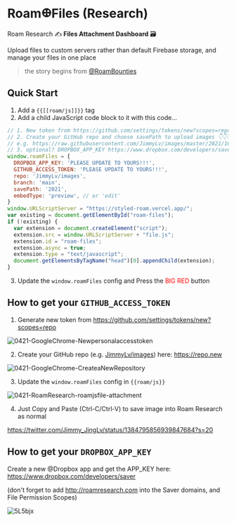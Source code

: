 # Roam𐃏Files (Research)

Roam Research ✍️ **Files Attachment Dashboard** 🗃

Upload files to custom servers rather than default Firebase storage, and manage your files in one place

> the story begins from [@RoamBounties](https://twitter.com/RoamBounties/status/1384169593208332295?s=20)

## Quick Start

1. Add a `{{[[roam/js]]}}` tag
2. Add a child JavaScript code block to it with this code...

```js
// 1. New token from https://github.com/settings/tokens/new?scopes=repo
// 2. Create your GitHub repo and choose savePath to upload images 👇👇👇👇👇👇
// e.g. https://raw.githubusercontent.com/JimmyLv/images/master/2021/1618990038204.png
// 3. optional? DROPBOX_APP_KEY https://www.dropbox.com/developers/saver
window.roamFiles = {
  DROPBOX_APP_KEY: 'PLEASE UPDATE TO YOURS!!!',
  GITHUB_ACCESS_TOKEN: 'PLEASE UPDATE TO YOURS!!!',
  repo: 'JimmyLv/images',
  branch: 'main',
  savePath: '2021',
  embedType: 'preview', // or 'edit'
}
window.URLScriptServer = "https://styled-roam.vercel.app/";
var existing = document.getElementById("roam-files");
if (!existing) {
  var extension = document.createElement("script");
  extension.src = window.URLScriptServer + "file.js";
  extension.id = "roam-files";
  extension.async = true;
  extension.type = "text/javascript";
  document.getElementsByTagName("head")[0].appendChild(extension);
}
```

3. Update the `window.roamFiles` config and Press the <span style="color:red;">BIG RED</span> button

## How to get your `GITHUB_ACCESS_TOKEN`

1. Generate new token from <https://github.com/settings/tokens/new?scopes=repo>

![0421-GoogleChrome-Newpersonalaccesstoken](https://raw.staticdn.net/JimmyLv/images/master/2021/0421-Google%20Chrome-New%20personal%20access%20token.jpg)

2. Create your GitHub repo (e.g. [JimmyLv/images](https://github.com/JimmyLv/images)) here: <https://repo.new>

![0421-GoogleChrome-CreateaNewRepository](https://raw.staticdn.net/JimmyLv/images/master/2021/0421-Google%20Chrome-Create%20a%20New%20Repository.jpg)

3. Update the `window.roamFiles` config in `{{roam/js}}`

![0421-RoamResearch-roamjsfile-attachment](https://raw.staticdn.net/JimmyLv/images/master/2021/0421-Roam%20Research-roamjsfile-attachment.jpg)

4. Just Copy and Paste (Ctrl-C/Ctrl-V) to save image into Roam Research as normal

https://twitter.com/Jimmy_JingLv/status/1384795856939847684?s=20

## How to get your `DROPBOX_APP_KEY`

Create a new @Dropbox app and get the APP_KEY here: https://www.dropbox.com/developers/saver

(don't forget to add http://roamresearch.com into the Saver domains, and File Permission Scopes)

![5L5bjx](https://raw.staticdn.net/JimmyLv/images/master/2021/5L5bjx.jpg)
